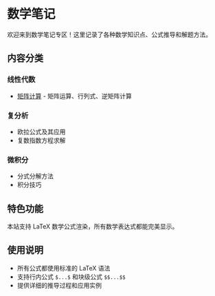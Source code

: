 # 数学笔记

欢迎来到数学笔记专区！这里记录了各种数学知识点、公式推导和解题方法。

## 内容分类

### 线性代数

- [矩阵计算](./matrix-calculation.md) - 矩阵运算、行列式、逆矩阵计算

### 复分析

- 欧拉公式及其应用
- 复数指数方程求解

### 微积分

- 分式分解方法
- 积分技巧

## 特色功能

本站支持 LaTeX 数学公式渲染，所有数学表达式都能完美显示。

## 使用说明

- 所有公式都使用标准的 LaTeX 语法
- 支持行内公式 `$...$` 和块级公式 `$$...$$`
- 提供详细的推导过程和应用实例
